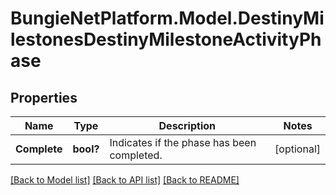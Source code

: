 # BungieNetPlatform.Model.DestinyMilestonesDestinyMilestoneActivityPhase
## Properties

Name | Type | Description | Notes
------------ | ------------- | ------------- | -------------
**Complete** | **bool?** | Indicates if the phase has been completed. | [optional] 

[[Back to Model list]](../README.md#documentation-for-models) [[Back to API list]](../README.md#documentation-for-api-endpoints) [[Back to README]](../README.md)

